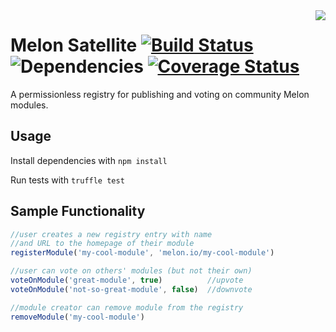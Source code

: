 <img align="right" src="https://git.io/vSDJZ">

# Melon Satellite [![Build Status](https://travis-ci.org/melonproject/satellite.svg?branch=master)](https://travis-ci.org/melonproject/satellite) ![Dependencies](https://david-dm.org/melonproject/satellite.svg) [![Coverage Status](https://coveralls.io/repos/github/travs/melon-satellite/badge.svg?branch=master)](https://coveralls.io/github/travs/melon-satellite?branch=master)

A permissionless registry for publishing and 
voting on community Melon modules.

## Usage

Install dependencies with `npm install`

Run tests with `truffle test`

## Sample Functionality

```js
//user creates a new registry entry with name
//and URL to the homepage of their module
registerModule('my-cool-module', 'melon.io/my-cool-module')

//user can vote on others' modules (but not their own)
voteOnModule('great-module', true)          //upvote
voteOnModule('not-so-great-module', false)  //downvote

//module creator can remove module from the registry
removeModule('my-cool-module')
```
